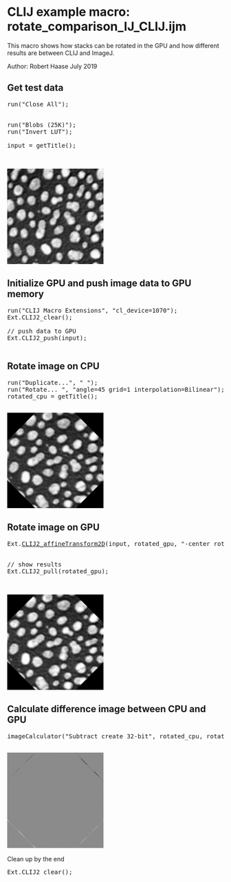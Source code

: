 

# CLIJ example macro: rotate_comparison_IJ_CLIJ.ijm

This macro shows how stacks can be rotated in the GPU
and how different results are between CLIJ and ImageJ.

Author: Robert Haase
July 2019

## Get test data

<pre class="highlight">
run("Close All");


run("Blobs (25K)");
run("Invert LUT");

input = getTitle();


</pre>
<a href="image_1587213130843.png"><img src="image_1587213130843.png" width="224" alt="blobs.gif"/></a>

## Initialize GPU and push image data to GPU memory

<pre class="highlight">
run("CLIJ Macro Extensions", "cl_device=1070");
Ext.CLIJ2_clear();

// push data to GPU
Ext.CLIJ2_push(input);

</pre>

## Rotate image on CPU

<pre class="highlight">
run("Duplicate...", " ");
run("Rotate... ", "angle=45 grid=1 interpolation=Bilinear");
rotated_cpu = getTitle();

</pre>
<a href="image_1587213134619.png"><img src="image_1587213134619.png" width="224" alt="blobs-1.gif"/></a>

## Rotate image on GPU

<pre class="highlight">
Ext.<a href="https://clij.github.io/clij2-docs/reference_affineTransform2D">CLIJ2_affineTransform2D</a>(input, rotated_gpu, "-center rotate=45 center");


// show results
Ext.CLIJ2_pull(rotated_gpu);


</pre>
<a href="image_1587213134682.png"><img src="image_1587213134682.png" width="224" alt="CLIJ2_affineTransform2D_result36"/></a>

## Calculate difference image between CPU and GPU

<pre class="highlight">
imageCalculator("Subtract create 32-bit", rotated_cpu, rotated_gpu);

</pre>
<a href="image_1587213136743.png"><img src="image_1587213136743.png" width="224" alt="Result of blobs-1.gif"/></a>

Clean up by the end

<pre class="highlight">
Ext.CLIJ2_clear();
</pre>



</pre>
</pre>
